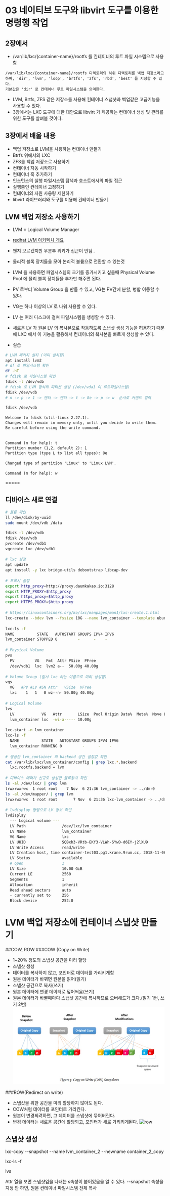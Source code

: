 # 03 네이티브 도구와 libvirt 도구를 이용한 명령행 작업

## 2장에서
* /var/lib/lxc/{container-name}/rootfs 를 컨테이너의 루트 파일 시스템으로 사용함
```
/var/lib/lxc/{container-name}/rootfs 디렉토리의 하위 디렉토리를 백업 저장소라고 하며, 'dir', 'lvm', 'loop', 'brtfs', 'zfs', 'rbd', 'best' 를 지정할 수 있다.
기본값은 'dir' 로 컨테이너 루트 파일시스템을 의미한다.
```
* LVM, Brtfs, ZFS 같은 저장소를 사용해 컨테이너 스냅샷과 백업같은 고급기능을 사용할 수 있다.
* 3장에서는 LXC 도구에 대한 대안으로 libvirt 가 제공하는 컨테이너 생성 및 관리를 위한 도구를 살펴볼 것이다.

## 3장에서 배울 내용
* 백업 저장소로 LVM을 사용하는 컨테이너 만들기
* Btrfs 위에서의 LXC
* ZFS를 백업 저장소로 사용하기
* 컨테이너 자동 시작하기
* 컨테이너 훅 추가하기
* 인스턴스의 실행 파일시스템 탐색과 호스트에서의 파일 접근
* 실행중인 컨테이너 고정하기
* 컨테이너의 자원 사용량 제한하기
* libvirt 라이브러리와 도구를 이용해 컨테이너 만들기

## LVM 백업 저장소 사용하기
* LVM = Logical Volume Manager
* [redhat LVM 아키텍처 개요](https://access.redhat.com/documentation/ko-kr/red_hat_enterprise_linux/6/html/logical_volume_manager_administration/lvm_definition)
* 왠지 모르겠지만 우분투 위키가 접근이 안됨..
* 물리적 블록 장치들을 모아 논리적 볼륨으로 전환할 수 있는것
* LVM 을 사용하면 파일시스템의 크기를 증가시키고 싶을때 Physical Volume Pool 에 물리 블록 장치들을 추가만 해주면 된다.
* PV 로부터 Volume Group 을 만들 수 있고, VG는 PV간에 분할, 병합 이동할 수 있다.
* VG는 하나 이상의 LV 로 나워 사용할 수 있다.
* LV 는 여러 디스크에 걸쳐 파일시스템을 생성할 수 있다.
* 새로운 LV 가 원본 LV 의 복사본으로 작동하도록 스냅샷 생성 기능을 허용하기 때문에 LXC 에서 이 기능을 활용해서 컨테이너의 복사본을 빠르게 생성할 수 있다.

* 실습
```sh
# LVM 패키지 설치 (이미 설치됨)
apt install lvm2
# df 로 파일시스템 확인
df -hT
# fdisk 로 파일시스템 확인
fdisk -l /dev/vdb
# fdisk 로 LVM 형식의 파티션 생성 (/dev/vda1 이 루트파일시스템)
fdisk /dev/vdb
# n -> p -> 1 -> 엔터 -> 엔터 -> t -> 8e -> p -> w  순서로 커맨드 입력
```

```
fdisk /dev/vdb

Welcome to fdisk (util-linux 2.27.1).
Changes will remain in memory only, until you decide to write them.
Be careful before using the write command.


Command (m for help): t
Partition number (1,2, default 2): 1
Partition type (type L to list all types): 8e

Changed type of partition 'Linux' to 'Linux LVM'.

Command (m for help): w
```

=====

## 디바이스 새로 연결
```sh
# 볼륨 확인
ll /dev/disk/by-uuid
sudo mount /dev/vdb /data
```

```sh
fdisk -l /dev/vdb
fdisk /dev/vdb
pvcreate /dev/vdb1
vgcreate lxc /dev/vdb1

# lxc 설정
apt update
apt install -y lxc bridge-utils debootstrap libcap-dev

# 프록시 설정
export http_proxy=http://proxy.daumkakao.io:3128
export HTTP_PROXY=$http_proxy
export https_proxy=$http_proxy
export HTTPS_PROXY=$http_proxy

# https://linuxcontainers.org/ko/lxc/manpages/man1/lxc-create.1.html
lxc-create --bdev lvm --fssize 10G --name lvm_container --template ubuntu

lxc-ls -f
NAME          STATE   AUTOSTART GROUPS IPV4 IPV6
lvm_container STOPPED 0         -      -    -

# Physical Volume
pvs
  PV         VG   Fmt  Attr PSize  PFree
  /dev/vdb1  lxc  lvm2 a--  50.00g 40.00g

# Volume Group (앞서 lxc 라는 이름으로 미리 생성함)
vgs
  VG   #PV #LV #SN Attr   VSize  VFree
  lxc    1   1   0 wz--n- 50.00g 40.00g

# Logical Volume
lvs
  LV            VG   Attr       LSize  Pool Origin Data%  Meta%  Move Log Cpy%Sync Convert
  lvm_container lxc  -wi-a----- 10.00g

lxc-start -n lvm_container
lxc-ls -f
  NAME          STATE   AUTOSTART GROUPS IPV4 IPV6
  lvm_container RUNNING 0         -      -    -

# 생성한 lvm_container 의 backend 공간 설정값 확인
cat /var/lib/lxc/lvm_container/config | grep lxc.*.backend
  lxc.rootfs.backend = lvm

# 디바이스 매퍼가 신규로 생성한 블록장치 확인
ls -al /dev/lxc/ | grep lvm
lrwxrwxrwx  1 root root    7 Nov  6 21:36 lvm_container -> ../dm-0
ls -al /dev/mapper/ | grep lvm
lrwxrwxrwx  1 root root       7 Nov  6 21:36 lxc-lvm_container -> ../dm-0

# lvdisplay 명령으로 LV 정보 확인
lvdisplay
  --- Logical volume ---
  LV Path                /dev/lxc/lvm_container
  LV Name                lvm_container
  VG Name                lxc
  LV UUID                SQBxh3-VRtb-EKf3-VLWh-SYwD-d6EY-j2lXU9
  LV Write Access        read/write
  LV Creation host, time container-test03.pg1.krane.9rum.cc, 2018-11-06 21:35:50 +0900
  LV Status              available
  # open                 1
  LV Size                10.00 GiB
  Current LE             2560
  Segments               1
  Allocation             inherit
  Read ahead sectors     auto
  - currently set to     256
  Block device           252:0

```

# LVM 백업 저장소에 컨테이너 스냅샷 만들기

##COW, ROW
###COW (Copy on Write)
- 1~20% 정도의 스냅샷 공간을 미리 할당
- 스냅샷 생성
- 데이터를 복사하지 않고, 포인터로 데이터를 가리키게함
- 원본 데이터가 바뀌면 원본을 읽어(읽기)
- 스냅샷 공간으로 복사(쓰기)
- 원본 데이터에 변경 데이터로 덮어씌움(쓰기)
- 원본 데이터가 바뀔때마다 스냅샷 공간에 복사하므로 오버해드가 크다.(읽기 1번, 쓰기 2번)
![cow](../images/cow.jpeg)

###ROW(Redirect on write)
- 스냅샷을 위한 공간을 미리 할당하지 않아도 된다.
- COW처럼 데이터를 포인터로 가리킨다.
- 원본이 변경되려하면, 그 데이터를 스냅샷에 묶어버린다.
- 변경 데이터는 새로운 공간에 할당되고, 포인터가 새로 가리키게된다.
![row](../images/row.jpeg)

## 스냅샷 생성
lxc-copy --snapshot --name lvm_container_2 --newname container_2_copy

lxc-ls -f

lvs

Attr 열을 보면 스냅샷임을 나태는 s속성이 붙어있음을 알 수 있다.
--snapshot 속성을 지정 안 하면, 원본 컨테이너 파일시스템 전체 복사


